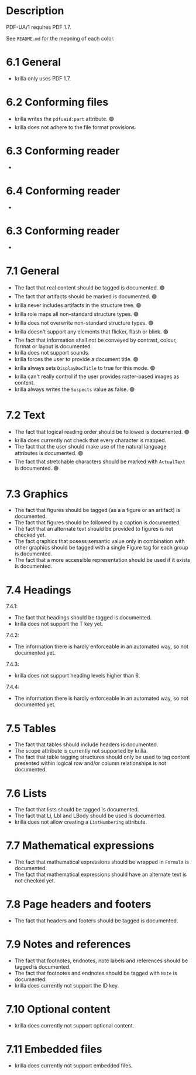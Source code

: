 # Description
PDF-UA/1 requires PDF 1.7.

See `README.md` for the meaning of each color.

# 6.1 General

- krilla only uses PDF 1.7.

# 6.2 Conforming files

- krilla writes the `pdfuaid:part` attribute. 🟢
- krilla does not adhere to the file format provisions.

# 6.3 Conforming reader

- 

# 6.4 Conforming reader

- 

# 6.3 Conforming reader

- 

# 7.1 General

- The fact that real content should be tagged is documented. 🟣
- The fact that artifacts should be marked is documented.  🟣
- krilla never includes artifacts in the structure tree. 🟢
- krilla role maps all non-standard structure types. 🟢
- krilla does not overwrite non-standard structure types. 🟢
- krilla doesn't support any elements that flicker, flash or blink. 🟢
- The fact that information shall not be conveyed by contrast, colour, format or layout is documented. 
- krilla does not support sounds.
- krilla forces the user to provide a document title. 🟢
- krilla always sets `DisplayDocTitle` to true for this mode. 🟢
- krilla can't really control if the user provides raster-based images as content.
- krilla always writes the `Suspects` value as false. 🟢

# 7.2 Text
- The fact that logical reading order should be followed is documented. 🟣
- krilla does currently not check that every character is mapped.
- The fact that the user should make use of the natural language attributes is documented. 🟣
- The fact that stretchable characters should be marked with `ActualText` is documented. 🟣

# 7.3 Graphics
- The fact that figures should be tagged (as a a figure or an artifact) is documented.
- The fact that figures should be followed by a caption is documented.
- The fact that an alternate text should be provided to figures is not checked yet.
- The fact graphics that posess semantic value only in combination with other graphics should be tagged with a single Figure tag for each group is documented.
- The fact that a more accessible representation should be used if it exists is documented.

# 7.4 Headings

7.4.1:
- The fact that headings should be tagged is documented.
- krilla does not support the T key yet.

7.4.2:
- The information there is hardly enforceable in an automated way, so not documented yet.

7.4.3:
- krilla does not support heading levels higher than 6.

7.4.4:
- The information there is hardly enforceable in an automated way, so not documented yet.

# 7.5 Tables
- The fact that tables should include headers is documented.
- The scope attribute is currently not supported by krilla.
- The fact that table tagging structures should only be used to tag content presented within logical row and/or column relationships is not documented.

# 7.6 Lists
- The fact that lists should be tagged
  is documented.
- The fact that Li, Lbl and LBody should be used is documented.
- krilla does not allow creating a `ListNumbering` attribute.

# 7.7 Mathematical expressions
- The fact that mathematical expressions should be wrapped in `Formula` is documented.
- The fact that mathematical expressions should have an alternate text is not checked yet.

# 7.8 Page headers and footers
- The fact that headers and footers should be tagged is documented.

# 7.9 Notes and references
- The fact that footnotes, endnotes, note labels and references should be tagged is documented.
- The fact that footnotes and endnotes should be tagged with `Note` is documented.
- krilla does currently not support the ID key.

# 7.10 Optional content
- krilla does currently not support optional content.

# 7.11 Embedded files
- krilla does currently not support embedded files.